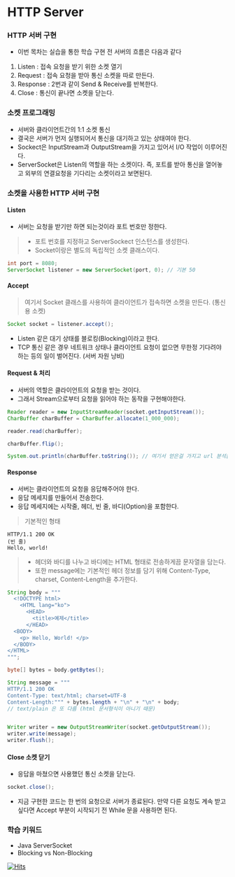 # HTTP Server

### HTTP 서버 구현
- 이번 목차는 실습을 통한 학습
구현 전 서버의 흐름은 다음과 같다
1. Listen : 접속 요청을 받기 위한 소켓 열기
2. Request : 접속 요청을 받아 통신 소켓을 따로 만든다.
3. Response : 2번과 같이 Send & Receive를 반복한다. 
4. Close : 통신이 끝나면 소켓을 닫는다.

### 소켓 프로그래밍
- 서버와 클라이언트간의 1:1 소켓 통신
- 결국은 서버가 먼저 실행되어서 통신을 대기하고 있는 상태여야 한다. 
- Sockect은 InputStream과 OutputStream을 가지고 있어서 I/O 작업이 이루어진다.
- ServerSocket은 Listen의 역할을 하는 소켓이다. 즉, 포트를 받아 통신을 열어놓고 외부의 연결요청을 기다리는 소켓이라고 보면된다.

### 소켓을 사용한 HTTP 서버 구현

#### Listen
- 서버는 요청을 받기만 하면 되는것이라 포트 번호만 정한다.
> - 포트 번호를 지정하고 ServerSockect 인스턴스를 생성한다.
> - Socket이랑은 별도의 독립적인 소켓 클래스이다.
```java
int port = 8080;
ServerSocket listener = new ServerSocket(port, 0); // 기본 50
```

#### Accept
> 여기서 Socket 클래스를 사용하여 클라이언트가 접속하면 소켓을 만든다. (통신용 소켓)
```java
Socket socket = listener.accept();
```

- Listen 같은 대기 상태를 블로킹(Blocking)이라고 한다. 
- TCP 통신 같은 경우 네트워크 상태나 클라이언트 요청이 없으면 무한정 기다려야 하는 등의 일이 벌어진다. (서버 자원 낭비)

#### Request & 처리
- 서버의 역할은 클라이언트의 요청을 받는 것이다. 
- 그래서 Stream으로부터 요청을 읽어야 하는 동작을 구현해야한다. 
```java
Reader reader = new InputStreamReader(socket.getInputStream());
CharBuffer charBuffer = CharBuffer.allocate(1_000_000);

reader.read(charBuffer);

charBuffer.flip();

System.out.println(charBuffer.toString()); // 여기서 얻은걸 가지고 url 분석을 해서 들어오는 리소스를 나눌수도 있다.
```

#### Response
- 서버는 클라이언트의 요청을 응답해주어야 한다.
- 응답 메세지를 만들어서 전송한다.
- 응답 메세지에는 시작줄, 헤더, 빈 줄, 바디(Option)을 포함한다.

> 기본적인 형태
```
HTTP/1.1 200 OK
(빈 줄)
Hello, world!
```

> - 헤더와 바디를 나누고 바디에는 HTML 형태로 전송하게끔 문자열을 담는다.
> - 또한 message에는 기본적인 헤더 정보를 담기 위해 Content-Type, charset, Content-Length을 추가한다.
```java
String body = """
  <!DOCTYPE html>
    <HTML lang="ko">
      <HEAD>
        <title>예제</title>
      </HEAD>
  <BODY>
    <p> Hello, World! </p>
  </BODY>
</HTML>
""";

byte[] bytes = body.getBytes();

String message = """
HTTP/1.1 200 OK
Content-Type: text/html; charset=UTF-8
Content-Length:""" + bytes.length + "\n" + "\n" + body;
// text/plain 은 또 다름 (html 문서형식이 아니기 때문)


Writer writer = new OutputStreamWriter(socket.getOutputStream());
writer.write(message);
writer.flush();
```

#### Close 소켓 닫기
- 응답을 마쳤으면 사용했던 통신 소켓을 닫는다.
```java
socket.close();
```


+ 지금 구현한 코드는 한 번의 요청으로 서버가 종료된다. 만약 다른 요청도 계속 받고 싶다면 Accept 부분이 시작되기 전 While 문을 사용하면 된다.


### 학습 키워드
* Java ServerSocket
* Blocking vs Non-Blocking


[![Hits](https://hits.sh/p-ej.gitbook.io/devroad-backend/megatera-backend/introduction.svg)](https://hits.sh/p-ej.gitbook.io/devroad-backend/megatera-backend/introduction/)
